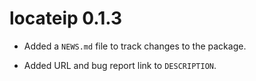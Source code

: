 # locateip 0.1.3

* Added a `NEWS.md` file to track changes to the package.

* Added URL and bug report link to `DESCRIPTION`.
